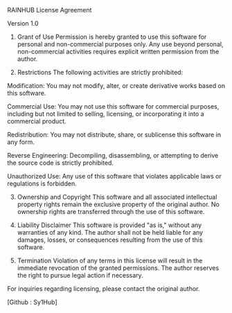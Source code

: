 RAINHUB License Agreement

Version 1.0

1. Grant of Use
Permission is hereby granted to use this software for personal and non-commercial purposes only. Any use beyond personal, non-commercial activities requires explicit written permission from the author.

2. Restrictions
The following activities are strictly prohibited:

Modification: You may not modify, alter, or create derivative works based on this software.

Commercial Use: You may not use this software for commercial purposes, including but not limited to selling, licensing, or incorporating it into a commercial product.

Redistribution: You may not distribute, share, or sublicense this software in any form.

Reverse Engineering: Decompiling, disassembling, or attempting to derive the source code is strictly prohibited.

Unauthorized Use: Any use of this software that violates applicable laws or regulations is forbidden.

3. Ownership and Copyright
This software and all associated intellectual property rights remain the exclusive property of the original author. No ownership rights are transferred through the use of this software.

4. Liability Disclaimer
This software is provided "as is," without any warranties of any kind. The author shall not be held liable for any damages, losses, or consequences resulting from the use of this software.

5. Termination
Violation of any terms in this license will result in the immediate revocation of the granted permissions. The author reserves the right to pursue legal action if necessary.

For inquiries regarding licensing, please contact the original author.

[Github : Sy1Hub]
